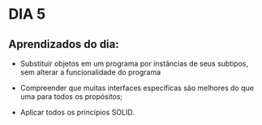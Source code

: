 # DIA 5

## Aprendizados do dia:
* Substituir objetos em um programa por instâncias de seus subtipos, sem alterar a funcionalidade do programa

* Compreender que muitas interfaces específicas são melhores do que uma para todos os propósitos;

* Aplicar todos os princípios SOLID.